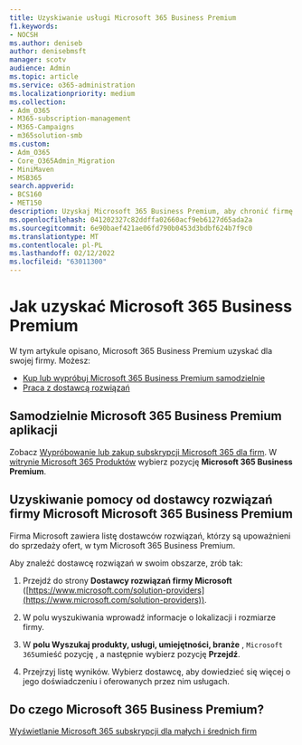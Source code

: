```yaml
---
title: Uzyskiwanie usługi Microsoft 365 Business Premium
f1.keywords:
- NOCSH
ms.author: deniseb
author: denisebmsft
manager: scotv
audience: Admin
ms.topic: article
ms.service: o365-administration
ms.localizationpriority: medium
ms.collection:
- Adm_O365
- M365-subscription-management
- M365-Campaigns
- m365solution-smb
ms.custom:
- Adm_O365
- Core_O365Admin_Migration
- MiniMaven
- MSB365
search.appverid:
- BCS160
- MET150
description: Uzyskaj Microsoft 365 Business Premium, aby chronić firmę przed zagrożeniami bezpieczeństwa bezpieczeństwa dostępu do urządzeń, poczty e-mail, danych i komunikacji.
ms.openlocfilehash: 041202327c82ddffa02660acf9eb6127d65ada2a
ms.sourcegitcommit: 6e90baef421ae06fd790b0453d3bdbf624b7f9c0
ms.translationtype: MT
ms.contentlocale: pl-PL
ms.lasthandoff: 02/12/2022
ms.locfileid: "63011300"
---
```

# <a name="how-to-get-microsoft-365-business-premium"></a>Jak uzyskać Microsoft 365 Business Premium

W tym artykule opisano, Microsoft 365 Business Premium uzyskać dla swojej firmy. Możesz:

- [Kup lub wypróbuj Microsoft 365 Business Premium samodzielnie](#get-microsoft-365-business-premium-on-your-own)
- [Praca z dostawcą rozwiązań](#work-with-a-microsoft-solution-provider-to-get-microsoft-365-business-premium)

## <a name="get-microsoft-365-business-premium-on-your-own"></a>Samodzielnie Microsoft 365 Business Premium aplikacji

Zobacz [Wypróbowanie lub zakup subskrypcji Microsoft 365 dla firm](../commerce/try-or-buy-microsoft-365.md). W [witrynie Microsoft 365 Produktów](https://www.aka.ms/office365signup) wybierz pozycję **Microsoft 365 Business Premium**.

## <a name="work-with-a-microsoft-solution-provider-to-get-microsoft-365-business-premium"></a>Uzyskiwanie pomocy od dostawcy rozwiązań firmy Microsoft Microsoft 365 Business Premium

Firma Microsoft zawiera listę dostawców rozwiązań, którzy są upoważnieni do sprzedaży ofert, w tym Microsoft 365 Business Premium. 

Aby znaleźć dostawcę rozwiązań w swoim obszarze, zrób tak:

1. Przejdź do strony **Dostawcy rozwiązań firmy Microsoft** ([https://www.microsoft.com/solution-providers](https://www.microsoft.com/solution-providers)).
 
2. W polu wyszukiwania wprowadź informacje o lokalizacji i rozmiarze firmy. 

3. W **polu Wyszukaj produkty, usługi, umiejętności, branże** , `Microsoft 365`umieść pozycję , a następnie wybierz pozycję **Przejdź**.

4. Przejrzyj listę wyników. Wybierz dostawcę, aby dowiedzieć się więcej o jego doświadczeniu i oferowanych przez nim usługach.

## <a name="what-does-microsoft-365-business-premium-include"></a>Do czego Microsoft 365 Business Premium?

[Wyświetlanie Microsoft 365 subskrypcji dla małych i średnich firm](https://query.prod.cms.rt.microsoft.com/cms/api/am/binary/RWR6bM)